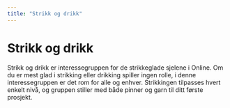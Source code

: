 ```yaml
---
title: "Strikk og drikk"
---
```


Strikk og drikk
==================

Strikk og drikk er interessegruppen for de strikkeglade sjelene i Online. Om du er mest glad i strikking eller drikking spiller ingen rolle, i denne interessegruppen er det rom for alle og enhver. Strikkingen tilpasses hvert enkelt nivå, og gruppen stiller med både pinner og garn til ditt første prosjekt.